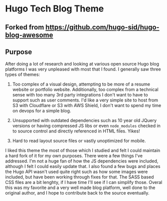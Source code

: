 # Hugo Tech Blog Theme

## Forked from https://github.com/hugo-sid/hugo-blog-awesome

## Purpose

After doing a lot of research and looking at various open source Hugo blog platforms I was very unpleased with most that I found. I generally saw three types of themes:

1. Too complex of a visual design, attempting to be more of a resume website or portfolio website. Additionally, too complex from a technical sense with too many 3rd party integrations I don't want to have to support such as user comments. I'd like a very simple site to host from S3 with Cloudflare or S3 with AWS Shield, I don't want to spend my time on devops for a simple blog.

2. Unsupported with outdated dependencies such as 10 year old JQuery versions or having compressed JS libs or even `node_modules` checked in to source control and directly referenced in HTML files. Yikes!

3. Hard to read layout source files or vastly unoptimized for mobile.

I liked this theme the most of those which I studied and felt I could maintain a hard fork of it for my own purposes. There were a few things I've addressed. I'm not a huge fan of how the JS dependencies were included, although I felt I could easily update that. I also found a few bugs and places the Hugo API wasn't used quite right such as how some images were included, but have been working through fixes for that. The SASS based CSS files are a bit lenghty, if I have time I'll see if I can simplify those. Overal this was my favorite and a very well made blog platform, well done to the original author, and I hope to contribute back to the source eventually.

